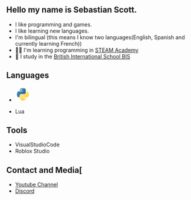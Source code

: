 ## Hello my name is Sebastian Scott.
- I like programming and games.
- I like learning new languages.
- I'm bilingual (this means I know two languages(English, Spanish and currently learning French))
- 👨‍💻 I'm learning programming in [STEAM Academy](https://www.instagram.com/steamacademy.co/) 
- 🏫 I study in the [British International School BIS](https://britishschool.edu.co/)
## Languages
- <p align="left"> <a href="https://www.python.org" target="_blank" rel="noreferrer"> <img src="https://raw.githubusercontent.com/devicons/devicon/master/icons/python/python-original.svg" alt="python" width="40" height="40"/> </a> </p>
- Lua
## Tools
- VisualStudioCode
- Roblox Studio
## Contact and Media[
- [Youtube Channel](](https://www.youtube.com/channel/UCYSyanLHSBE9PZ4IRqqlifA))
- [Discord](https://discordapp.com/users/783690733898563605)
